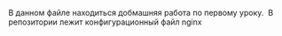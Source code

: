 В данном файле находиться добмашняя работа по первому уроку. 
В репозитории лежит конфигурационный файл nginx

